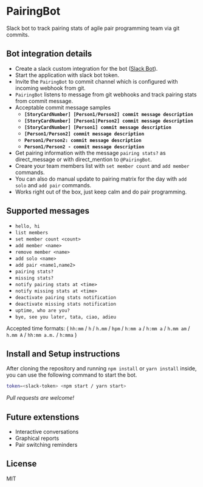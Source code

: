 # PairingBot
Slack bot to track pairing stats of agile pair programming team via git commits.

## Bot integration details

- Create a slack custom integration for the bot ([Slack Bot](https://api.slack.com/custom-integrations)).
- Start the application with slack bot token.
- Invite the `PairingBot` to commit channel which is configured with incoming webhook from git.
- `PairingBot` listens to message from git webhooks and track pairing stats from commit message.
- Acceptable commit message samples
    - __`[StoryCardNumber] [Person1/Person2] commit message description`__
    - __`[StoryCardNumber] [Person1|Person2] commit message description`__
    - __`[StoryCardNumber] [Person1] commit message description`__
    - __`[Person1/Person2] commit message description`__
    - __`Person1/Person2: commit message description`__
    - __`Person1/Person2 - commit message description`__
- Get pairing information with the message `pairing stats?` as direct_message or with direct_mention to `@PairingBot`.
- Creare your team members list with `set member count` and `add member` commands.
- You can also do manual update to pairing matrix for the day with `add solo` and `add pair` commands.
- Works right out of the box, just keep calm and do pair programming.

## Supported messages

- `hello, hi`
- `list members`
- `set member count <count>`
- `add member <name>`
- `remove member <name>`
- `add solo <name>`
- `add pair <name1,name2>`
- `pairing stats?`
- `missing stats?`
- `notify pairing stats at <time>`
- `notify missing stats at <time>`
- `deactivate pairing stats notification`
- `deactivate missing stats notification`
- `uptime, who are you?`
- `bye, see you later, tata, ciao, adieu`

Accepted time formats:
( `hh:mm` / `h`  / `h.mm` / `hpm` / `h:mm a` / `h:mm a` / `h.mm am` / `h.mm A` / `hh:mm a.m.` / `h:mma` )

## Install and Setup instructions

After cloning the repository and running `npm install` or `yarn install` inside, you can use the following command to start the bot.

```sh
token=<slack-token> <npm start / yarn start>
```
*Pull requests are welcome!*

## Future extenstions
- Interactive conversations
- Graphical reports
- Pair switching reminders

## License

MIT